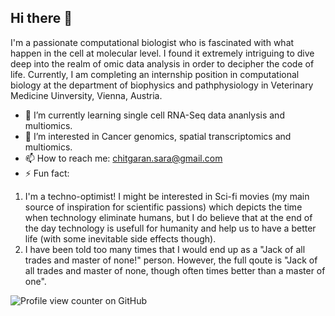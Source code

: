 ## Hi there 👋
I'm a passionate computational biologist who is fascinated with what happen in the cell at molecular level. I found it extremely intriguing to dive deep into the realm of omic data analysis in order to decipher the code of life.
Currently, I am completing an internship position in computational biology at the department of biophysics and pathphysiology in Veterinary Medicine Uinversity, Vienna, Austria.

 - 🔭 I’m currently learning single cell RNA-Seq data ananlysis and multiomics.
 - 🌱 I’m interested in Cancer genomics, spatial transcriptomics and multiomics.
 - 📫 How to reach me: chitgaran.sara@gmail.com
 - ⚡ Fun fact:
1) I'm a techno-optimist! I might be interested in Sci-fi movies (my main source of inspiration for scientific passions) which depicts the time when technology eliminate humans, but I do believe that at the end of the day technology is usefull for humanity and help us to have a better life (with some inevitable side effects though).
2) I have been told too many times that I would end up as a "Jack of all trades and master of none!" person. However, the full qoute is "Jack of all trades and master of none, though often times better than a master of one". 
<!--
**sarachitgaran/SaraChitgaran** is a ✨ _special_ ✨ repository because its `README.md` (this file) appears on your GitHub profile.

Here are some ideas to get you started:

- 🔭 I’m currently working on ...
- 🌱 I’m currently learning ...
- 👯 I’m looking to collaborate on ...
- 🤔 I’m looking for help with ...
- 💬 Ask me about ...
- 📫 How to reach me: ...
- 😄 Pronouns: ...
- ⚡ Fun fact: ...
-->
![Profile view counter on GitHub](https://komarev.com/ghpvc/?username=SaraChitgaran)
